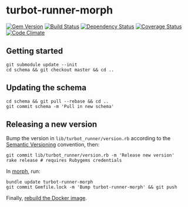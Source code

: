 # turbot-runner-morph

[![Gem Version](https://badge.fury.io/rb/turbot-runner-morph.svg)](https://badge.fury.io/rb/turbot-runner-morph)
[![Build Status](https://secure.travis-ci.org/openc/turbot-runner-morph.png)](https://travis-ci.org/openc/turbot-runner-morph)
[![Dependency Status](https://gemnasium.com/openc/turbot-runner-morph.png)](https://gemnasium.com/openc/turbot-runner-morph)
[![Coverage Status](https://coveralls.io/repos/openc/turbot-runner-morph/badge.png)](https://coveralls.io/r/openc/turbot-runner-morph)
[![Code Climate](https://codeclimate.com/github/openc/turbot-runner-morph.png)](https://codeclimate.com/github/openc/turbot-runner-morph)

## Getting started

    git submodule update --init
    cd schema && git checkout master && cd ..

## Updating the schema

    cd schema && git pull --rebase && cd ..
    git commit schema -m 'Pull in new schema'

## Releasing a new version

Bump the version in `lib/turbot_runner/version.rb` according to the [Semantic Versioning](http://semver.org/) convention, then:

    git commit lib/turbot_runner/version.rb -m 'Release new version'
    rake release # requires Rubygems credentials

In [morph](https://github.com/openc/morph), run:

    bundle update turbot-runner-morph
    git commit Gemfile.lock -m 'Bump turbot-runner-morph' && git push

Finally, [rebuild the Docker image](https://github.com/openc/morph-docker-ruby#readme).
